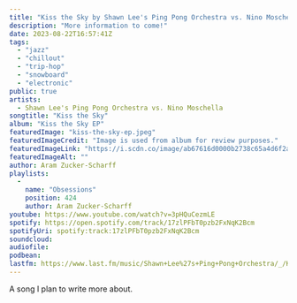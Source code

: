 ```yaml
---
title: "Kiss the Sky by Shawn Lee's Ping Pong Orchestra vs. Nino Moschella"
description: "More information to come!"
date: 2023-08-22T16:57:41Z
tags:
  - "jazz"
  - "chillout"
  - "trip-hop"
  - "snowboard"
  - "electronic"
public: true
artists:
  - Shawn Lee's Ping Pong Orchestra vs. Nino Moschella
songtitle: "Kiss the Sky"
album: "Kiss the Sky EP"
featuredImage: "kiss-the-sky-ep.jpeg"
featuredImageCredit: "Image is used from album for review purposes."
featuredImageLink: "https://i.scdn.co/image/ab67616d0000b2738c65a4d6f2af19794eb4dac9"
featuredImageAlt: ""
author: Aram Zucker-Scharff
playlists:
  -
    name: "Obsessions"
    position: 424
    author: Aram Zucker-Scharff
youtube: https://www.youtube.com/watch?v=3pHQuCezmLE
spotify: https://open.spotify.com/track/17zlPFbT0pzb2FxNqK2Bcm
spotifyUri: spotify:track:17zlPFbT0pzb2FxNqK2Bcm
soundcloud:
audiofile:
podbean:
lastfm: https://www.last.fm/music/Shawn+Lee%27s+Ping+Pong+Orchestra/_/Kiss+the+Sky
---
```


A song I plan to write more about.
		